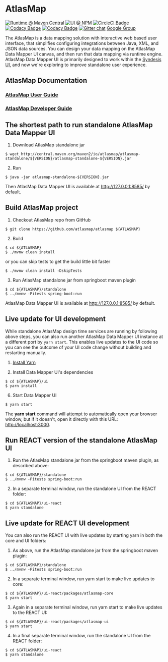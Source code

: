 # AtlasMap

[![Runtime @ Maven Central](https://maven-badges.herokuapp.com/maven-central/io.atlasmap/atlas-parent/badge.svg?style=flat-square)](https://maven-badges.herokuapp.com/maven-central/io.atlasmap/atlas-parent/)
[![UI @ NPM](https://badge.fury.io/js/%40atlasmap%2Fatlasmap-data-mapper.svg)](https://badge.fury.io/js/%40atlasmap%2Fatlasmap-data-mapper)
[![CircleCI Badge](https://circleci.com/gh/atlasmap/atlasmap.svg?style=shield)](https://circleci.com/gh/atlasmap/atlasmap)
[![Codacy Badge](https://api.codacy.com/project/badge/Grade/4acba1646e0a4cbabac3a76ad5df4df7)](https://www.codacy.com/app/atlasmapio/atlasmap?utm_source=github.com&amp;utm_medium=referral&amp;utm_content=atlasmap/atlasmap&amp;utm_campaign=Badge_Grade)
[![Codacy Badge](https://api.codacy.com/project/badge/Coverage/4acba1646e0a4cbabac3a76ad5df4df7)](https://www.codacy.com/app/atlasmapio/atlasmap?utm_source=github.com&utm_medium=referral&utm_content=atlasmap/atlasmap&utm_campaign=Badge_Coverage)
[![Gitter chat](https://badges.gitter.im/atlasmap/community.png)](https://gitter.im/atlasmap/community)
[Google Group](https://groups.google.com/d/forum/atlasmap)


The AtlasMap is a data mapping solution with interactive web based user interface, that simplifies configuring integrations between Java, XML, and JSON data sources. You can design your data mapping on the AtlasMap Data Mapper UI canvas, and then run that data mapping via runtime engine. AtlasMap Data Mapper UI is primarily designed to work within the [Syndesis UI](https://syndesis.io/), and now we're exploring to improve standalone user experience.

## AtlasMap Documentation
### [AtlasMap User Guide](http://docs.atlasmap.io/)
### [AtlasMap Developer Guide](http://docs.atlasmap.io/developer-guide)


## The shortest path to run standalone AtlasMap Data Mapper UI

1. Download AtlasMap standalone jar
```
$ wget http://central.maven.org/maven2/io/atlasmap/atlasmap-standalone/${VERSION}/atlasmap-standalone-${VERSION}.jar
```

2. Run
```
$ java -jar atlasmap-standalone-${VERSION}.jar
```

Then AtlasMap Data Mapper UI is available at http://127.0.0.1:8585/ by default.

## Build AtlasMap project

1. Checkout AtlasMap repo from GitHub
```
$ git clone https://github.com/atlasmap/atlasmap ${ATLASMAP}
```

2. Build
```
$ cd ${ATLASMAP}
$ ./mvnw clean install
```
or you can skip tests to get the build little bit faster
```
$ ./mvnw clean install -DskipTests
```
3. Run AtlasMap standalone jar from springboot maven plugin
```
$ cd ${ATLASMAP}/standalone
$ ../mvnw -Pitests spring-boot:run
```

AtlasMap Data Mapper UI is available at http://127.0.0.1:8585/ by default.

## Live update for UI development

While standalone AtlasMap design time services are running by following above steps, you can also run another AtlasMap Data Mapper UI instance at a different port by `yarn start`. This enables live updates to the UI code so you can see the outcome of your UI code change without building and restarting manually.

1. [Install Yarn](https://yarnpkg.com/lang/en/docs/install/)

2. Install Data Mapper UI's dependencies
```
$ cd ${ATLASMAP}/ui
$ yarn install
```

6. Start Data Mapper UI
```
$ yarn start
```

The **yarn start** command will attempt to automatically open your browser window, but if it doesn't, open it directly with this URL: <http://localhost:3000>.

## Run REACT version of the standalone AtlasMap UI

1. Run the AtlasMap standalone jar from the springboot maven plugin, as described above:
```
$ cd ${ATLASMAP}/standalone
$ ../mvnw -Pitests spring-boot:run
```

2. In a separate terminal window, run the standalone UI from the REACT folder:
```
$ cd ${ATLASMAP}/ui-react
$ yarn standalone
```

## Live update for REACT UI development

You can also run the REACT UI with live updates by starting yarn in both the core and UI folders:

1. As above, run the AtlasMap standalone jar from the springboot maven plugin:
```
$ cd ${ATLASMAP}/standalone
$ ../mvnw -Pitests spring-boot:run
```

2. In a separate terminal window, run yarn start to make live updates to core:
```
$ cd ${ATLASMAP}/ui-react/packages/atlasmap-core
$ yarn start
```

3. Again in a separate terminal window, run yarn start to make live updates to the REACT UI:
```
$ cd ${ATLASMAP}/ui-react/packages/atlasmap-ui
$ yarn start
```

4. In a final separate terminal window, run the standalone UI from the REACT folder:
```
$ cd ${ATLASMAP}/ui-react
$ yarn standalone
```
